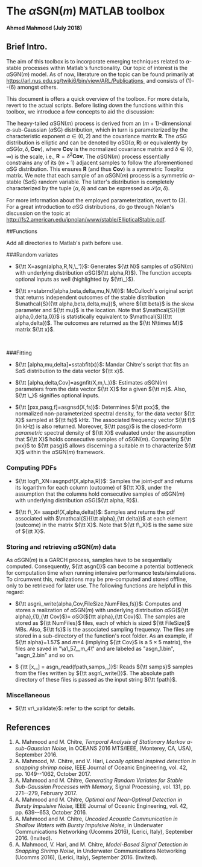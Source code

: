 # The $\alpha$SGN($m$) MATLAB toolbox

**Ahmed Mahmood  (July 2018)**



## Brief Intro.

The aim of this toolbox is to incorporate emerging techniques related to $\alpha$-stable processes within Matlab's functionality. Our topic of interest is the $\alpha$SGN($m$) model. As of now, literature on the topic can be found primarily at <https://arl.nus.edu.sg/twiki6/bin/view/ARL/Publications > and consists of (1)--(6) amongst others.

This document is offers a quick overview of the toolbox. For more details, revert to the actual scripts. Before listing down the functions within this toolbox, we introduce a few concepts to aid the discussion: 

The heavy-tailed $\alpha$SGN($m$) process is derived from an $(m+1)$-dimensional $\alpha$-sub-Gaussian ($\alpha$SG) distribution, which in turn is parameterized by the characteristic exponent $\alpha\in(0,2)$ and the covariance matrix $\mathbf{R}$. The $\alpha$SG distribution is elliptic and can be denoted by $\alpha$SG($\alpha,\mathbf{R}$) or equivalently by $\alpha$SG($\alpha,\delta,\mathbf{Cov}$), where $\mathbf{Cov}$ is the normalized covariance matrix and $\delta\in(0,\infty)$ is the scale, i.e., $\mathbf{R}=\delta^2\mathbf{Cov}$. The $\alpha$SGN($m$) process essentially constrains any of its $(m+1)$ adjacent samples to follow the aforementioned $\alpha$SG distribution. This ensures $\mathbf{R}$ (and thus $\mathbf{Cov}$) is a symmetric Toeplitz matrix. We note that each sample of an $\alpha$SGN($m$) process is a symmetric $\alpha$-stable (S$\alpha$S) random variable. The latter's distribution is completely characterized by the tuple $(\alpha,\delta)$ and can be expressed as $\mathcal{S}(\alpha,\delta)$.

For more information about the employed parameterization, revert to (3). For a great introduction to $\alpha$SG distributions, do go through Nolan's discussion on the topic at <http://fs2.american.edu/jpnolan/www/stable/EllipticalStable.pdf>.

##Functions

Add all directories to Matlab's path before use.

###Random variates
- ${\tt X=asgn(alpha,R,N,\_')}$: Generates ${\tt N}$ samples of $\alpha$SGN($m$) with underlying distribution $\alpha$SG(${\tt alpha,R}$). The function accepts optional inputs as well (highlighted by ${\tt\_}$).

  

- ${\tt x=stabrnd(alpha,beta,delta,mu,N,M)}$: McCulloch's original script that returns independent outcomes of the stable distribution $\mathcal{S}({\tt alpha,beta,delta,mu})$, where ${\tt beta}$ is the skew parameter and ${\tt mu}$ is the location. Note that $\mathcal{S}({\tt alpha,0,delta,0})$ is statistically equivalent to $\mathcal{S}({\tt alpha,delta})$. The outcomes are returned as the ${\tt N\times M}$ matrix ${\tt x}$.

	​	

###Fitting

- ${\tt [alpha,mu,delta]=sstabfit(x)}$:  Mandar Chitre's script that fits an S$\alpha$S distribution to the data vector ${\tt x}$.

  

- ${\tt [alpha,delta,Cov]=asgnfit(X,m,\_)}$: Estimates $\alpha$SGN($m$) parameters from the data vector ${\tt X}$ for a given ${\tt m}$. Also, ${\tt \_}$ signifies optional inputs.

  

- ${\tt [pxx,pasg,f]=asgnsd(X,fs)}$: Determines ${\tt pxx}$, the normalized non-parameterized spectral density, for the data vector ${\tt X}$ sampled at ${\tt fs}$ kHz. The associated frequency vector ${\tt f}$ (in kHz) is also returned. Moreover, ${\tt pasg}$ is the closed-form *parametric* spectral density of ${\tt X}$ evaluated under the assumption that ${\tt X}$ holds consecutive samples of $\alpha$SGN($m$). Comparing ${\tt pxx}$ to ${\tt pasg}$ allows discerning a suitable $m$ to characterize ${\tt X}$ within the $\alpha$SGN($m$) framework.

  

### Computing PDFs

- ${\tt logf\_XN=asgnpdf(X,alpha,R)}$: Samples the joint-pdf and returns its logarithm for each column (outcome) of ${\tt X}$, under the assumption that the columns hold consecutive samples of $\alpha$SGN($m$) with underlying distribution $\alpha$SG(${\tt alpha, R}$).

- ${\tt f\_X= saspdf(X,alpha,delta)}$: Samples and returns the pdf associated with $\mathcal{S}({\tt alpha},{\tt delta})$ at each element (outcome) in the matrix ${\tt X}$. Note that ${\tt f\_X}$ is the same size of ${\tt X}$.


### Storing and retrieving $\alpha$SGN($m$) data

As $\alpha$SGN($m$) is a GARCH process, samples have to be sequentially computed. Consequently, ${\tt asgn()}$ can become a potential bottleneck for computation time when running intensive performance tests/simulations. To circumvent this, realizations may be pre-computed and stored offline, only to be retrieved for later use. The following functions are helpful in this regard: 

- 
  ${\tt asgn\_write(alpha,Cov,FileSize,NumFiles,fs)}$: Computes and stores a realization of $\alpha$SGN($m$) with underlying distribution $\alpha$SG(${\tt alpha},{1},{\tt Cov}$)= $\alpha$SG(${\tt alpha},{\tt Cov}$). The samples are stored as ${\tt NumFiles}$ files, each of which is sized ${\tt FileSize}$ MBs. Also, ${\tt fs}$ is the associated sampling frequency. The files are stored in a sub-directory of the function's root folder. As an example, if ${\tt alpha}=1.57$ and $m=$4 (implying ${\tt Cov}$ is a $5\times5$ matrix), the files are saved in "\a1_57__m_4\\" and are labeled as "asgn\_1.bin", "asgn\_2.bin" and so on. 
  	

- $ {\tt [x,\_] = asgn\_read(fpath,samps,\_)}$: Reads ${\tt samps}$ samples from the files written by ${\tt asgn\_write()}$. The absolute path directory of these files is passed as the input string ${\tt fpath}$.


### Miscellaneous

- ${\tt vr\_validate}$: refer to the script for details.




## References

1. A. Mahmood and M. Chitre,  *Temporal Analysis of Stationary Markov $\alpha$-sub-Gaussian Noise,* in OCEANS 2016 MTS/IEEE, (Monterey, CA, USA), September 2016. 
2. A. Mahmood, M. Chitre, and V. Hari, *Locally optimal inspired detection in snapping shrimp noise,* IEEE Journal of Oceanic Engineering, vol. 42, pp. 1049--1062, October 2017.
3. A. Mahmood and M. Chitre, *Generating Random Variates for Stable Sub-Gaussian Processes with Memory,* Signal Processing, vol. 131, pp. 271--279, February 2017.
4. A. Mahmood and M. Chitre, *Optimal and Near-Optimal Detection in Bursty Impulsive Noise,* IEEE Journal of Oceanic Engineering, vol. 42, pp. 639--653, October 2016.
5. A. Mahmood and M. Chitre, *Uncoded Acoustic Communication in Shallow Waters with Bursty Impulsive Noise,* in Underwater Communications Networking (Ucomms 2016), (Lerici, Italy), September 2016. (Invited).
6. A. Mahmood, V. Hari, and M. Chitre, *Model-Based Signal Detection in Snapping Shrimp Noise,* in Underwater Communications Networking (Ucomms 2016), (Lerici, Italy), September 2016. (Invited).